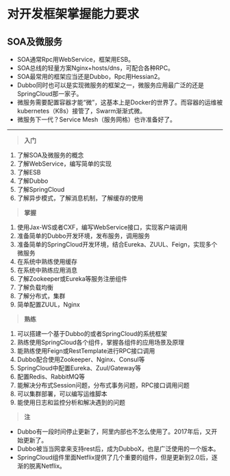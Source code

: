 # 对开发框架掌握能力要求

## SOA及微服务
- SOA通常Rpc用WebService，框架用ESB。
- SOA总线的轻量方案Nginx+hosts/dns，可配合各种RPC。
- SOA最常用的框架应当还是Dubbo，Rpc用Hessian2。
- Dubbo同时也可以是实现微服务的框架之一，微服务应用最广泛的还是SpringCloud那一家子。
- 微服务需要配置容器才能“微”，这基本上是Docker的世界了。而容器的运维被kubernetes（K8s）接管了，Swarm渐渐式微。
- 微服务下一代？Service Mesh（服务网格）也许准备好了。

---
> **入门**

1. 了解SOA及微服务的概念
2. 了解WebService，编写简单的实现
3. 了解ESB
4. 了解Dubbo
5. 了解SpringCloud
6. 了解异步模式，了解消息机制，了解缓存的使用

> **掌握**

1. 使用Jax-WS或者CXF，编写WebService接口，实现客户端调用
2. 准备简单的Dubbo开发环境，发布服务，调用服务
3. 准备简单的SpringCloud开发环境，结合Eureka、ZUUL、Feign，实现多个微服务
4. 在系统中熟练使用缓存
5. 在系统中熟练应用消息
6. 了解Zookeeper或Eureka等服务注册组件
7. 了解负载均衡
8. 了解分布式，集群
9. 简单配置ZUUL，Nginx

> **熟练**

1. 可以搭建一个基于Dubbo的或者SpringCloud的系统框架
2. 熟练使用SpringCloud各个组件，掌握各组件的应用场景及原理
3. 能熟练使用Feign或RestTemplate进行RPC接口调用
3. Dubbo配合使用Zookeeper、Nginx、Consul等
4. SpringCloud中配置Eureka、Zuul/Gateway等
5. 配置Redis、RabbitMQ等
6. 能解决分布式Session问题，分布式事务问题，RPC接口调用问题
7. 可以集群部署，可以编写运维脚本
8. 能使用日志和监控分析和解决遇到的问题

> **注**

- Dubbo有一段时间停止更新了，阿里内部也不怎么使用了。2017年后，又开始更新了。
- Dubbo被当当网拿来支持rest后，成为DubboX，也是广泛使用的一个版本。
- SpringCloud组件里面Netflix提供了几个重要的组件，但是更新到2.0后，逐渐的脱离Netflix。